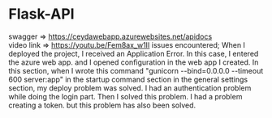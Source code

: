 # Flask-API

swagger =>  https://ceydawebapp.azurewebsites.net/apidocs  
video link => https://youtu.be/Fem8ax_w1II
issues encountered;
When I deployed the project, I received an Application Error. In this case, I entered the azure web app. and I opened configuration in the web app I created. In this section, when I wrote this command "gunicorn --bind=0.0.0.0 --timeout 600 server:app" in the startup command section in the general settings section, my deploy problem was solved.
I had an authentication problem while doing the login part. Then I solved this problem.
I had a problem creating a token. but this problem has also been solved.
